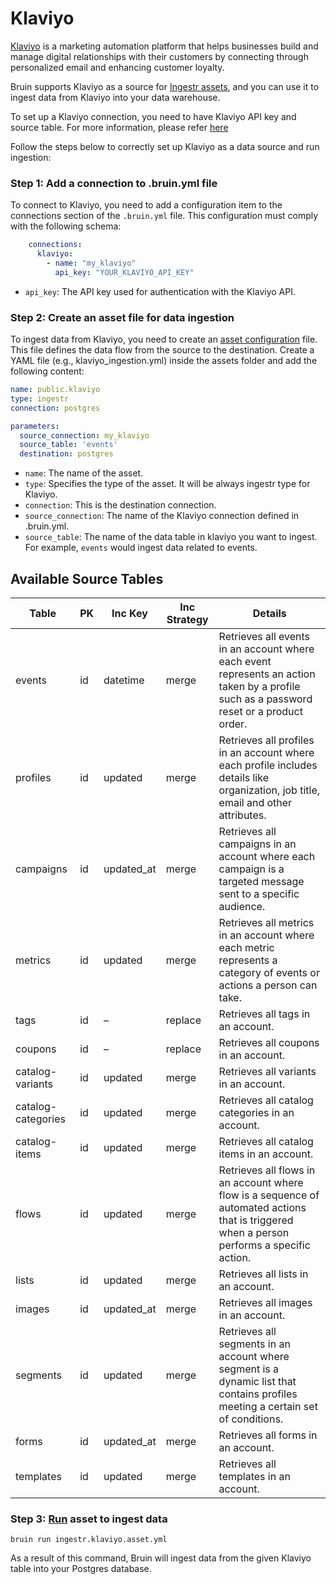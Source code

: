 # Klaviyo
[Klaviyo](https://www.Klaviyo.com/) is a marketing automation platform that helps businesses build and manage digital relationships with their customers by connecting through personalized email and enhancing customer loyalty.

Bruin supports Klaviyo as a source for [Ingestr assets](/assets/ingestr), and you can use it to ingest data from Klaviyo into your data warehouse.

To set up a Klaviyo connection, you need to have Klaviyo API key and source table. For more information, please refer [here](https://bruin-data.github.io/ingestr/supported-sources/klaviyo.html)

Follow the steps below to correctly set up Klaviyo as a data source and run ingestion:

### Step 1: Add a connection to .bruin.yml file

To connect to Klaviyo, you need to add a configuration item to the connections section of the `.bruin.yml` file. This configuration must comply with the following schema:

```yaml
    connections:
      klaviyo:
        - name: "my_klaviyo"
          api_key: "YOUR_KLAVIYO_API_KEY"
```
- `api_key`: The API key used for authentication with the Klaviyo API.

### Step 2: Create an asset file for data ingestion

To ingest data from Klaviyo, you need to create an [asset configuration](/assets/ingestr#asset-structure) file. This file defines the data flow from the source to the destination. Create a YAML file (e.g., klaviyo_ingestion.yml) inside the assets folder and add the following content:

```yaml
name: public.klaviyo
type: ingestr
connection: postgres

parameters:
  source_connection: my_klaviyo
  source_table: 'events'
  destination: postgres
```

- `name`: The name of the asset.
- `type`: Specifies the type of the asset. It will be always ingestr type for Klaviyo.
- `connection`: This is the destination connection. 
- `source_connection`: The name of the Klaviyo connection defined in .bruin.yml.
- `source_table`: The name of the data table in klaviyo you want to ingest. For example, `events` would ingest data related to events.

## Available Source Tables

| Table | PK | Inc Key | Inc Strategy | Details |
|-------|----|---------|--------------| ------- |
| events | id | datetime | merge | Retrieves all events in an account where each event represents an action taken by a profile such as a password reset or a product order. |
| profiles | id | updated | merge | Retrieves all profiles in an account where each profile includes details like organization, job title, email and other attributes. |
| campaigns | id | updated_at | merge | Retrieves all campaigns in an account where each campaign is a targeted message sent to a specific audience. |
| metrics | id | updated | merge | Retrieves all metrics in an account where each metric represents a category of events or actions a person can take. |
| tags | id | – | replace | Retrieves all tags in an account. |
| coupons | id | – | replace | Retrieves all coupons in an account. |
| catalog-variants | id | updated | merge | Retrieves all variants in an account. |
| catalog-categories | id | updated | merge | Retrieves all catalog categories in an account. |
| catalog-items | id | updated | merge | Retrieves all catalog items in an account. |
| flows | id | updated | merge | Retrieves all flows in an account where flow is a sequence of automated actions that is triggered when a person performs a specific action. |
| lists | id | updated | merge | Retrieves all lists in an account. |
| images | id | updated_at | merge | Retrieves all images in an account. |
| segments | id | updated | merge | Retrieves all segments in an account where segment is a dynamic list that contains profiles meeting a certain set of conditions. |
| forms | id | updated_at | merge | Retrieves all forms in an account. |
| templates | id | updated | merge | Retrieves all templates in an account. |

### Step 3: [Run](/commands/run) asset to ingest data
```
bruin run ingestr.klaviyo.asset.yml
```
As a result of this command, Bruin will ingest data from the given Klaviyo table into your Postgres database.